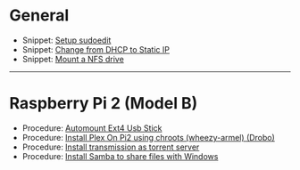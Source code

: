 # General

 * Snippet: [Setup sudoedit](https://github.com/Ericmas001/debian-helper/wiki/%5BSnippet%5D-Setup-sudoedit)
 * Snippet: [Change from DHCP to Static IP](https://github.com/Ericmas001/debian-helper/wiki/%5BSnippet%5D-Change-from-DHCP-to-Static-IP)
 * Snippet: [Mount a NFS drive](https://github.com/Ericmas001/debian-helper/wiki/%5BSnippet%5D-Mount-a-NFS-drive)

***

# Raspberry Pi 2 (Model B)

 * Procedure: [Automount Ext4 Usb Stick](https://github.com/Ericmas001/debian-helper/wiki/%5BProcedure%5D-Automount-Ext4-Usb-Stick)
 * Procedure: [Install Plex On Pi2 using chroots (wheezy-armel) (Drobo) ](https://github.com/Ericmas001/debian-helper/wiki/%5BProcedure%5D-Install-Plex-On-Pi2-using-chroots)
 * Procedure: [Install transmission as torrent server](https://github.com/Ericmas001/debian-helper/wiki/%5BProcedure%5D-Install-transmission-daemon)
 * Procedure: [Install Samba to share files with Windows](https://github.com/Ericmas001/debian-helper/wiki/%5BProcedure%5D-Install-Samba-to-share-files-with-Windows)
